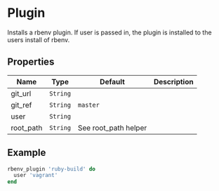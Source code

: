 # Plugin

Installs a rbenv plugin.
If user is passed in, the plugin is installed to the users install of rbenv.

## Properties

| Name      | Type     | Default              | Description |
| --------- | -------- | -------------------- | ----------- |
| git_url   | `String` |                      |             |
| git_ref   | `String` | `master`             |             |
| user      | `String` |                      |             |
| root_path | `String` | See root_path helper |             |

## Example

```ruby
rbenv_plugin 'ruby-build' do
  user 'vagrant'
end
```
